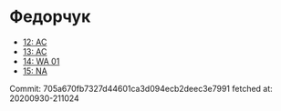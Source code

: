 # Федорчук
- [12: AC](12.md)
- [13: AC](13.md)
- [14: WA 01](14.md)
- [15: NA](15.md)

Commit: 705a670fb7327d44601ca3d094ecb2deec3e7991
 fetched at: 20200930-211024
